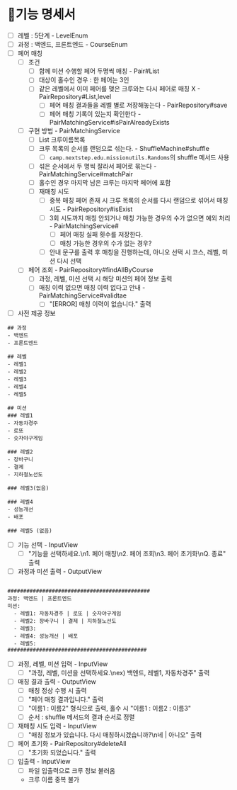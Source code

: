 # 🚀기능 명세서

- [ ] 레벨 : 5단계 - LevelEnum
- [ ] 과정 : 백엔드, 프론트엔드 - CourseEnum
- [ ] 페어 매칭 
  - [ ] 조건
    - [ ] 함께 미션 수행할 페어 두명씩 매칭 - Pair#List<Crew>
    - [ ] 대상이 홀수인 경우 : 한 페어는 3인
    - [ ] 같은 레벨에서 이미 페어를 맺은 크루와는 다시 페어로 매칭 X - PairRepository#List<Pair>,level
      - [ ] 페어 매칭 결과들을 레벨 별로 저장해놓는다 - PairRepository#save
      - [ ] 페어 매칭 기록이 있는지 확인한다 - PairMatchingService#isPairAlreadyExists
  - [ ] 구현 방법 - PairMatchingService
    - [ ] List<String> 크루이름목록
    - [ ] 크루 목록의 순서를 랜덤으로 섞는다. - ShuffleMachine#shuffle
      - [ ] `camp.nextstep.edu.missionutils.Randoms`의 shuffle 메서드 사용
    - [ ] 섞은 순서에서 두 명씩 잘라서 페어로 묶는다 - PairMatchingService#matchPair
    - [ ] 홀수인 경우 마지막 남은 크루는 마지막 페어에 포함
    - [ ] 재매칭 시도
      - [ ] 중복 매칭 페어 존재 시 크루 목록의 순서를 다시 랜덤으로 섞어서 매칭 시도 - PairRepository#isExist
      - [ ] 3회 시도까지 매칭 안되거나 매칭 가능한 경우의 수가 없으면 예외 처리 - PairMatchingService#
        - [ ] 페어 매칭 실패 횟수를 저장한다.
        - [ ] 매칭 가능한 경우의 수가 없는 경우?
      - [ ] 안내 문구를 출력 후 매칭을 진행하는데, 아니오 선택 시 코스, 레벨, 미션 다시 선택
  - [ ] 페어 조회  - PairRepository#findAllByCourse
    - [ ] 과정, 레벨, 미션 선택 시 해당 미션의 페어 정보 출력
    - [ ] 매칭 이력 없으면 매칭 이력 없다고 안내 - PairMatchingService#validtae
      - [ ] "[ERROR] 매칭 이력이 없습니다." 출력
- [ ] 사전 제공 정보
```
## 과정
- 백엔드
- 프론트엔드

## 레벨
- 레벨1
- 레벨2
- 레벨3
- 레벨4
- 레벨5

## 미션
### 레벨1
- 자동차경주
- 로또
- 숫자야구게임

### 레벨2
- 장바구니
- 결제
- 지하철노선도

### 레벨3(없음)

### 레벨4
- 성능개선
- 배포

### 레벨5 (없음)
```
- [ ] 기능 선택 - InputView
  - [ ] "기능을 선택하세요.\n1. 페어 매칭\n2. 페어 조회\n3. 페어 초기화\nQ. 종료" 출력
- [ ] 과정과 미션 출력 - OutputView
```

#############################################
과정: 백엔드 | 프론트엔드
미션:
  - 레벨1: 자동차경주 | 로또 | 숫자야구게임
  - 레벨2: 장바구니 | 결제 | 지하철노선도
  - 레벨3: 
  - 레벨4: 성능개선 | 배포
  - 레벨5: 
############################################
```
- [ ] 과정, 레벨, 미션 입력 - InputView
  - [ ] "과정, 레벨, 미션을 선택하세요.\nex) 백엔드, 레벨1, 자동차경주" 출력
- [ ] 매칭 결과 출력 - OutputView
  - [ ] 매칭 정상 수행 시 출력
  - [ ] "페어 매칭 결과입니다." 출력
  - [ ] "이름1 : 이름2" 형식으로 출력, 홀수 시 "이름1 : 이름2 : 이름3"
  - [ ] 순서 : shuffle 메서드의 결과 순서로 정렬
- [ ] 재매칭 시도 입력 - InputView
  - [ ] "매칭 정보가 있습니다. 다시 매칭하시겠습니까?\n네 | 아니오" 출력
- [ ] 페어 초기화 - PairRepository#deleteAll
  - [ ] "초기화 되었습니다." 출력
- [ ] 입출력 - InputView
  - [ ] 파일 입출력으로 크루 정보 불러옴
  - 크루 이름 중복 불가